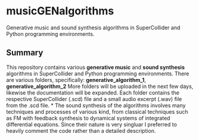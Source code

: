 # musicGENalgorithms
Generative music and sound synthesis algorithms in SuperCollider and Python programming environments.

## Summary

This repository contains various **generative music** and **sound synthesis** algorithms in SuperCollider and Python programming environments. There are various folders, specifically: **generative_algorithm_1**, **generative_algorithm_2** More folders will be uploaded in the next few days, likewise the documentation will be expanded. Each folder contains the respective SuperCollider (.scd) file and a small audio excerpt (.wav) file from the .scd file. 
*
The sound synthesis of the algorithms involves many techniques and processes of various kind, from classical techniques such as FM with feedback synthesis to dynamical systems of integrated differential equations. Since their nature is very singluar I preferred to heavily comment the code rather than a detailed description.
